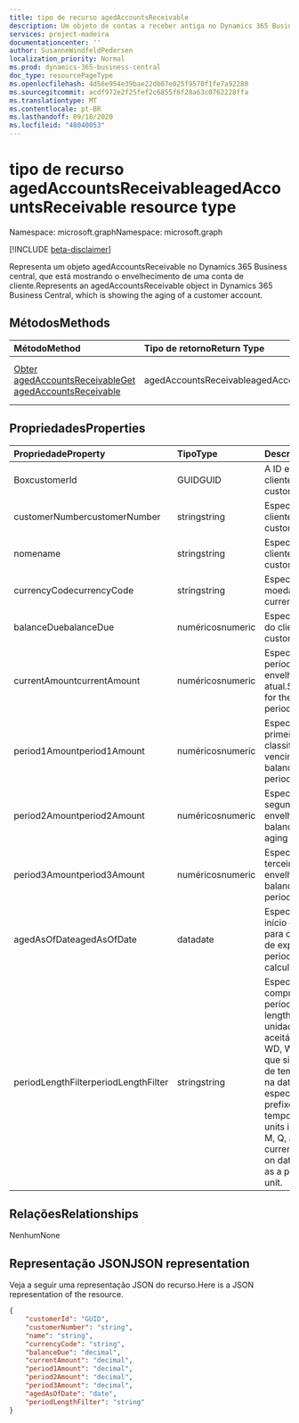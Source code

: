 ```yaml
---
title: tipo de recurso agedAccountsReceivable
description: Um objeto de contas a receber antiga no Dynamics 365 Business central.
services: project-madeira
documentationcenter: ''
author: SusanneWindfeldPedersen
localization_priority: Normal
ms.prod: dynamics-365-business-central
doc_type: resourcePageType
ms.openlocfilehash: 4d56e954e39bae22db07e025f9570f1fe7a92280
ms.sourcegitcommit: acdf972e2f25fef2c6855f6f28a63c0762228ffa
ms.translationtype: MT
ms.contentlocale: pt-BR
ms.lasthandoff: 09/18/2020
ms.locfileid: "48040053"
---
```

# <a name="agedaccountsreceivable-resource-type"></a><span data-ttu-id="c0bb8-103">tipo de recurso agedAccountsReceivable</span><span class="sxs-lookup"><span data-stu-id="c0bb8-103">agedAccountsReceivable resource type</span></span>

<span data-ttu-id="c0bb8-104">Namespace: microsoft.graph</span><span class="sxs-lookup"><span data-stu-id="c0bb8-104">Namespace: microsoft.graph</span></span>

[!INCLUDE [beta-disclaimer](../../includes/beta-disclaimer.md)]

<span data-ttu-id="c0bb8-105">Representa um objeto agedAccountsReceivable no Dynamics 365 Business central, que está mostrando o envelhecimento de uma conta de cliente.</span><span class="sxs-lookup"><span data-stu-id="c0bb8-105">Represents an agedAccountsReceivable object in Dynamics 365 Business Central, which is showing the aging of a customer account.</span></span>

## <a name="methods"></a><span data-ttu-id="c0bb8-106">Métodos</span><span class="sxs-lookup"><span data-stu-id="c0bb8-106">Methods</span></span>

| <span data-ttu-id="c0bb8-107">Método</span><span class="sxs-lookup"><span data-stu-id="c0bb8-107">Method</span></span>         | <span data-ttu-id="c0bb8-108">Tipo de retorno</span><span class="sxs-lookup"><span data-stu-id="c0bb8-108">Return Type</span></span>  |<span data-ttu-id="c0bb8-109">Descrição</span><span class="sxs-lookup"><span data-stu-id="c0bb8-109">Description</span></span>|
|:---------------|:-------------|:----------|
|[<span data-ttu-id="c0bb8-110">Obter agedAccountsReceivable</span><span class="sxs-lookup"><span data-stu-id="c0bb8-110">Get agedAccountsReceivable</span></span>](../api/dynamics-agedaccountsreceivable-get.md)|<span data-ttu-id="c0bb8-111">agedAccountsReceivable</span><span class="sxs-lookup"><span data-stu-id="c0bb8-111">agedAccountsReceivable</span></span>|<span data-ttu-id="c0bb8-112">Obter o objeto agedAccountsReceivable</span><span class="sxs-lookup"><span data-stu-id="c0bb8-112">Get agedAccountsReceivable object</span></span>|

## <a name="properties"></a><span data-ttu-id="c0bb8-113">Propriedades</span><span class="sxs-lookup"><span data-stu-id="c0bb8-113">Properties</span></span>
| <span data-ttu-id="c0bb8-114">Propriedade</span><span class="sxs-lookup"><span data-stu-id="c0bb8-114">Property</span></span>       | <span data-ttu-id="c0bb8-115">Tipo</span><span class="sxs-lookup"><span data-stu-id="c0bb8-115">Type</span></span>    |<span data-ttu-id="c0bb8-116">Descrição</span><span class="sxs-lookup"><span data-stu-id="c0bb8-116">Description</span></span>                                  |
|:---------------|:--------|:--------------------------------------------|
|<span data-ttu-id="c0bb8-117">Box</span><span class="sxs-lookup"><span data-stu-id="c0bb8-117">customerId</span></span>      |<span data-ttu-id="c0bb8-118">GUID</span><span class="sxs-lookup"><span data-stu-id="c0bb8-118">GUID</span></span>     |<span data-ttu-id="c0bb8-119">A ID exclusiva do cliente.</span><span class="sxs-lookup"><span data-stu-id="c0bb8-119">The unique ID of customer.</span></span>                   |
|<span data-ttu-id="c0bb8-120">customerNumber</span><span class="sxs-lookup"><span data-stu-id="c0bb8-120">customerNumber</span></span>  |<span data-ttu-id="c0bb8-121">string</span><span class="sxs-lookup"><span data-stu-id="c0bb8-121">string</span></span>   |<span data-ttu-id="c0bb8-122">Especifica o número do cliente.</span><span class="sxs-lookup"><span data-stu-id="c0bb8-122">Specifies customer's number.</span></span>                 |
|<span data-ttu-id="c0bb8-123">nome</span><span class="sxs-lookup"><span data-stu-id="c0bb8-123">name</span></span>            |<span data-ttu-id="c0bb8-124">string</span><span class="sxs-lookup"><span data-stu-id="c0bb8-124">string</span></span>   |<span data-ttu-id="c0bb8-125">Especifica o nome do cliente.</span><span class="sxs-lookup"><span data-stu-id="c0bb8-125">Specifies customer's name.</span></span>                   |
|<span data-ttu-id="c0bb8-126">currencyCode</span><span class="sxs-lookup"><span data-stu-id="c0bb8-126">currencyCode</span></span>    |<span data-ttu-id="c0bb8-127">string</span><span class="sxs-lookup"><span data-stu-id="c0bb8-127">string</span></span>   |<span data-ttu-id="c0bb8-128">Especifica a moeda.</span><span class="sxs-lookup"><span data-stu-id="c0bb8-128">Specifies the currency.</span></span>                      |
|<span data-ttu-id="c0bb8-129">balanceDue</span><span class="sxs-lookup"><span data-stu-id="c0bb8-129">balanceDue</span></span>      |<span data-ttu-id="c0bb8-130">numéricos</span><span class="sxs-lookup"><span data-stu-id="c0bb8-130">numeric</span></span>  |<span data-ttu-id="c0bb8-131">Especifica o saldo total do cliente.</span><span class="sxs-lookup"><span data-stu-id="c0bb8-131">Specifies the customer's total balance.</span></span>      |
|<span data-ttu-id="c0bb8-132">currentAmount</span><span class="sxs-lookup"><span data-stu-id="c0bb8-132">currentAmount</span></span>   |<span data-ttu-id="c0bb8-133">numéricos</span><span class="sxs-lookup"><span data-stu-id="c0bb8-133">numeric</span></span>  |<span data-ttu-id="c0bb8-134">Especifica o saldo para o período de envelhecimento atual.</span><span class="sxs-lookup"><span data-stu-id="c0bb8-134">Specifies balance for the current aging period.</span></span>|
|<span data-ttu-id="c0bb8-135">period1Amount</span><span class="sxs-lookup"><span data-stu-id="c0bb8-135">period1Amount</span></span>   |<span data-ttu-id="c0bb8-136">numéricos</span><span class="sxs-lookup"><span data-stu-id="c0bb8-136">numeric</span></span>  |<span data-ttu-id="c0bb8-137">Especifica o saldo no primeiro período de classificação por vencimento.</span><span class="sxs-lookup"><span data-stu-id="c0bb8-137">Specifies balance in the first aging period.</span></span> |
|<span data-ttu-id="c0bb8-138">period2Amount</span><span class="sxs-lookup"><span data-stu-id="c0bb8-138">period2Amount</span></span>   |<span data-ttu-id="c0bb8-139">numéricos</span><span class="sxs-lookup"><span data-stu-id="c0bb8-139">numeric</span></span>  |<span data-ttu-id="c0bb8-140">Especifica o saldo no segundo período de envelhecimento.</span><span class="sxs-lookup"><span data-stu-id="c0bb8-140">Specifies balance in the second aging period.</span></span>|
|<span data-ttu-id="c0bb8-141">period3Amount</span><span class="sxs-lookup"><span data-stu-id="c0bb8-141">period3Amount</span></span>   |<span data-ttu-id="c0bb8-142">numéricos</span><span class="sxs-lookup"><span data-stu-id="c0bb8-142">numeric</span></span>  |<span data-ttu-id="c0bb8-143">Especifica o saldo no terceiro período de envelhecimento.</span><span class="sxs-lookup"><span data-stu-id="c0bb8-143">Specifies balance in the third aging period.</span></span> |
|<span data-ttu-id="c0bb8-144">agedAsOfDate</span><span class="sxs-lookup"><span data-stu-id="c0bb8-144">agedAsOfDate</span></span>    |<span data-ttu-id="c0bb8-145">data</span><span class="sxs-lookup"><span data-stu-id="c0bb8-145">date</span></span>     |<span data-ttu-id="c0bb8-146">Especifica a data de início do período usada para calcular os períodos de expiração.</span><span class="sxs-lookup"><span data-stu-id="c0bb8-146">Specifies period start date used to calculate aging periods.</span></span>|
|<span data-ttu-id="c0bb8-147">periodLengthFilter</span><span class="sxs-lookup"><span data-stu-id="c0bb8-147">periodLengthFilter</span></span>|<span data-ttu-id="c0bb8-148">string</span><span class="sxs-lookup"><span data-stu-id="c0bb8-148">string</span></span> |<span data-ttu-id="c0bb8-149">Especifica o comprimento dos períodos.</span><span class="sxs-lookup"><span data-stu-id="c0bb8-149">Specifies the length of the periods.</span></span> <span data-ttu-id="c0bb8-150">As unidades de tempo aceitáveis incluem: D, WD, W, M, Q e Y. C, o que significa a unidade de tempo atual com base na data, pode ser especificada como um prefixo para a unidade de tempo.</span><span class="sxs-lookup"><span data-stu-id="c0bb8-150">Acceptable time units include: D, WD, W, M, Q, and Y. C, meaning current time unit based on date, can be specified as a prefix to the time unit.</span></span>|


## <a name="relationships"></a><span data-ttu-id="c0bb8-151">Relações</span><span class="sxs-lookup"><span data-stu-id="c0bb8-151">Relationships</span></span>
<span data-ttu-id="c0bb8-152">Nenhum</span><span class="sxs-lookup"><span data-stu-id="c0bb8-152">None</span></span>

## <a name="json-representation"></a><span data-ttu-id="c0bb8-153">Representação JSON</span><span class="sxs-lookup"><span data-stu-id="c0bb8-153">JSON representation</span></span>

<span data-ttu-id="c0bb8-154">Veja a seguir uma representação JSON do recurso.</span><span class="sxs-lookup"><span data-stu-id="c0bb8-154">Here is a JSON representation of the resource.</span></span>


```json
{
    "customerId": "GUID",
    "customerNumber": "string",
    "name": "string",
    "currencyCode": "string",
    "balanceDue": "decimal",
    "currentAmount": "decimal",
    "period1Amount": "decimal",
    "period2Amount": "decimal",
    "period3Amount": "decimal",
    "agedAsOfDate": "date",
    "periodLengthFilter": "string"
}

```





